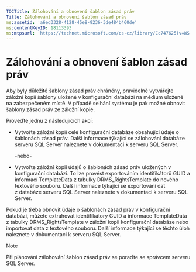 ```yaml
---
TOCTitle: Zálohování a obnovení šablon zásad práv
Title: Zálohování a obnovení šablon zásad práv
ms:assetid: 'a6ed3328-4128-45e8-9236-3de484b460de'
ms:contentKeyID: 18113393
ms:mtpsurl: 'https://technet.microsoft.com/cs-cz/library/Cc747625(v=WS.10)'
---
```


Zálohování a obnovení šablon zásad práv
=======================================

Aby byly důležité šablony zásad práv chráněny, pravidelně vytvářejte záložní kopii šablony uložené v konfigurační databázi na médium uložené na zabezpečeném místě. V případě selhání systému je pak možné obnovit šablony zásad práv ze záložní kopie.

Proveďte jednu z následujících akcí:

-   Vytvořte záložní kopii celé konfigurační databáze obsahující údaje o šablonách zásad práv. Další informace týkající se zálohování databáze serveru SQL Server naleznete v dokumentaci k serveru SQL Server.

    -nebo-
    
-   Vytvořte záložní kopii údajů o šablonách zásad práv uložených v konfigurační databázi. To lze provést exportováním identifikátorů GUID a informací TemplateData z tabulky DRMS\_RightsTemplate do nového textového souboru. Další informace týkající se exportování dat z databáze serveru SQL Server naleznete v dokumentaci k serveru SQL Server.

Pokud je třeba obnovit údaje o šablonách zásad práv v konfigurační databázi, můžete extrahovat identifikátory GUID a informace TemplateData z tabulky DRMS\_RightsTemplate v záložní kopii konfigurační databáze nebo importovat data z textového souboru. Další informace týkající se těchto úloh naleznete v dokumentaci k serveru SQL Server.

> [!NOTE]
> Při plánování zálohování šablon zásad práv se poraďte se správcem serveru SQL Server. 
